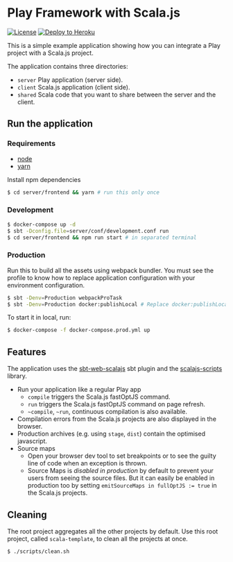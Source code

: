 # Play Framework with Scala.js

[![License](http://img.shields.io/:license-Apache%202-red.svg)](http://www.apache.org/licenses/LICENSE-2.0.txt)
[![Deploy to Heroku](https://www.herokucdn.com/deploy/button.svg)](https://heroku.com/deploy)

This is a simple example application showing how you can integrate a Play project with a Scala.js project.

The application contains three directories:
* `server` Play application (server side).
* `client` Scala.js application (client side).
* `shared` Scala code that you want to share between the server and the client.

## Run the application

### Requirements

- [node](https://nodejs.org/en/)
- [yarn](https://yarnpkg.com/)

Install npm dependencies

```bash
$ cd server/frontend && yarn # run this only once
```

### Development
```bash
$ docker-compose up -d
$ sbt -Dconfig.file=server/conf/development.conf run
$ cd server/frontend && npm run start # in separated terminal
```

### Production

Run this to build all the assets using webpack bundler. You must see the profile to know how to
replace application configuration with your environment configuration.

```bash
$ sbt -Denv=Production webpackProTask
$ sbt -Denv=Production docker:publishLocal # Replace docker:publishLocal with other built tasks on your demand
```

To start it in local, run:

```bash
$ docker-compose -f docker-compose.prod.yml up
```

## Features

The application uses the [sbt-web-scalajs](https://github.com/vmunier/sbt-web-scalajs) sbt plugin and
the [scalajs-scripts](https://github.com/vmunier/scalajs-scripts) library.

- Run your application like a regular Play app
  - `compile` triggers the Scala.js fastOptJS command.
  - `run` triggers the Scala.js fastOptJS command on page refresh.
  - `~compile`, `~run`, continuous compilation is also available.
- Compilation errors from the Scala.js projects are also displayed in the browser.
- Production archives (e.g. using `stage`, `dist`) contain the optimised javascript.
- Source maps
  - Open your browser dev tool to set breakpoints or to see the guilty line of code when an exception is thrown.
  - Source Maps is _disabled in production_ by default to prevent your users from seeing the source files. But it can
  easily be enabled in production too by setting `emitSourceMaps in fullOptJS := true` in the Scala.js projects.

## Cleaning

The root project aggregates all the other projects by default.
Use this root project, called `scala-template`, to clean all the projects at once.

```bash
$ ./scripts/clean.sh
```
